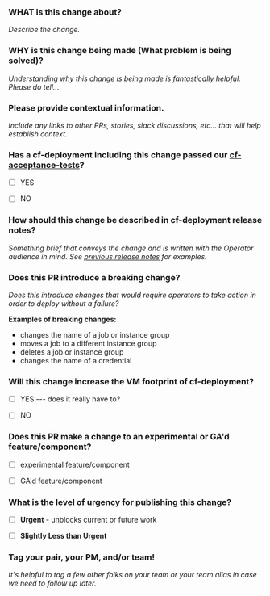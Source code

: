 ### WHAT is this change about?

_Describe the change._

### WHY is this change being made (What problem is being solved)?

_Understanding why this change is being made is fantastically helpful. Please do tell..._

### Please provide contextual information.

_Include any links to other PRs, stories, slack discussions, etc... that will help establish context._



### Has a cf-deployment including this change passed our [cf-acceptance-tests](https://github.com/cloudfoundry/cf-acceptance-tests)?

- [ ] YES 
- [ ] NO



### How should this change be described in cf-deployment release notes?

_Something brief that conveys the change and is written with the Operator audience in mind. 
See [previous release notes](https://github.com/cloudfoundry/cf-deployment/releases) for examples._



### Does this PR introduce a breaking change? 

_Does this introduce changes that would require operators to take action in order to deploy without a failure?_

**Examples of breaking changes:**
- changes the name of a job or instance group
- moves a job to a different instance group
- deletes a job or instance group
- changes the name of a credential



### Will this change increase the VM footprint of cf-deployment?

- [ ] YES --- does it really have to?
- [ ] NO



### Does this PR make a change to an experimental or GA'd feature/component?

- [ ] experimental feature/component
- [ ] GA'd feature/component



### What is the level of urgency for publishing this change?

- [ ] **Urgent** - unblocks current or future work
- [ ] **Slightly Less than Urgent**



### Tag your pair, your PM, and/or team!
_It's helpful to tag a few other folks on your team or your team alias in case we need to follow up later._
